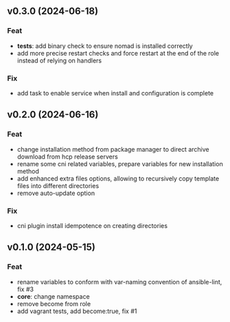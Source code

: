 ## v0.3.0 (2024-06-18)

### Feat

- **tests**: add binary check to ensure nomad is installed correctly
- add more precise restart checks and force restart at the end of the role instead of relying on handlers

### Fix

- add task to enable service when install and configuration is complete

## v0.2.0 (2024-06-16)

### Feat

- change installation method from package manager to direct archive download from hcp release servers
- rename some cni related variables, prepare variables for new installation method
- add enhanced extra files options, allowing to recursively copy template files into different directories
- remove auto-update option

### Fix

- cni plugin install idempotence on creating directories

## v0.1.0 (2024-05-15)

### Feat

- rename variables to conform with var-naming convention of ansible-lint, fix #3
- **core**: change namespace
- remove become from role
- add vagrant tests, add become:true, fix #1
